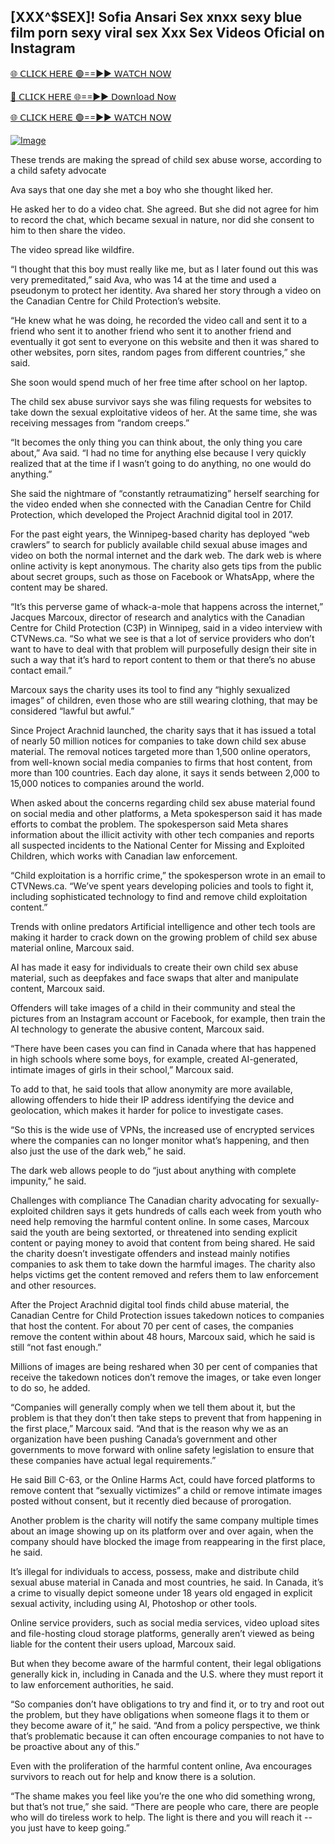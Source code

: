## [XXX^$SEX]! Sofia Ansari Sex xnxx sexy blue film porn sexy viral sex Xxx Sex Videos Oficial on Instagram


[🌐 𝖢𝖫𝖨𝖢𝖪 𝖧𝖤𝖱𝖤 🟢==►► 𝖶𝖠𝖳𝖢𝖧 𝖭𝖮𝖶](https://3-tanei-pinik.blogspot.com/2025/02/viral-video.html)

[🔴 𝖢𝖫𝖨𝖢𝖪 𝖧𝖤𝖱𝖤 🌐==►► 𝖣𝗈𝗐𝗇𝗅𝗈𝖺𝖽 𝖭𝗈𝗐](https://3-tanei-pinik.blogspot.com/2025/02/viral-video.html)

[🌐 𝖢𝖫𝖨𝖢𝖪 𝖧𝖤𝖱𝖤 🟢==►► 𝖶𝖠𝖳𝖢𝖧 𝖭𝖮𝖶](https://3-tanei-pinik.blogspot.com/2025/02/viral-video.html)

[![Image](https://github.com/user-attachments/assets/ff3b7bd4-415c-4ca3-a6c8-b1f096193c29)](https://3-tanei-pinik.blogspot.com/2025/02/viral-video.html)



These trends are making the spread of child sex abuse worse, according to a child safety advocate


Ava says that one day she met a boy who she thought liked her.

He asked her to do a video chat. She agreed. But she did not agree for him to record the chat, which became sexual in nature, nor did she consent to him to then share the video.

The video spread like wildfire.

“I thought that this boy must really like me, but as I later found out this was very premeditated,” said Ava, who was 14 at the time and used a pseudonym to protect her identity. Ava shared her story through a video on the Canadian Centre for Child Protection’s website.

“He knew what he was doing, he recorded the video call and sent it to a friend who sent it to another friend who sent it to another friend and eventually it got sent to everyone on this website and then it was shared to other websites, porn sites, random pages from different countries,” she said.

She soon would spend much of her free time after school on her laptop.

The child sex abuse survivor says she was filing requests for websites to take down the sexual exploitative videos of her. At the same time, she was receiving messages from “random creeps.”

“It becomes the only thing you can think about, the only thing you care about,” Ava said. “I had no time for anything else because I very quickly realized that at the time if I wasn’t going to do anything, no one would do anything.”

She said the nightmare of “constantly retraumatizing” herself searching for the video ended when she connected with the Canadian Centre for Child Protection, which developed the Project Arachnid digital tool in 2017.

For the past eight years, the Winnipeg-based charity has deployed “web crawlers” to search for publicly available child sexual abuse images and video on both the normal internet and the dark web. The dark web is where online activity is kept anonymous. The charity also gets tips from the public about secret groups, such as those on Facebook or WhatsApp, where the content may be shared.

“It’s this perverse game of whack-a-mole that happens across the internet,” Jacques Marcoux, director of research and analytics with the Canadian Centre for Child Protection (C3P) in Winnipeg, said in a video interview with CTVNews.ca. “So what we see is that a lot of service providers who don’t want to have to deal with that problem will purposefully design their site in such a way that it’s hard to report content to them or that there’s no abuse contact email.”

Marcoux says the charity uses its tool to find any “highly sexualized images” of children, even those who are still wearing clothing, that may be considered “lawful but awful.”

Since Project Arachnid launched, the charity says that it has issued a total of nearly 50 million notices for companies to take down child sex abuse material. The removal notices targeted more than 1,500 online operators, from well-known social media companies to firms that host content, from more than 100 countries. Each day alone, it says it sends between 2,000 to 15,000 notices to companies around the world.

When asked about the concerns regarding child sex abuse material found on social media and other platforms, a Meta spokesperson said it has made efforts to combat the problem. The spokesperson said Meta shares information about the illicit activity with other tech companies and reports all suspected incidents to the National Center for Missing and Exploited Children, which works with Canadian law enforcement.

“Child exploitation is a horrific crime,” the spokesperson wrote in an email to CTVNews.ca. “We’ve spent years developing policies and tools to fight it, including sophisticated technology to find and remove child exploitation content.”

Trends with online predators
Artificial intelligence and other tech tools are making it harder to crack down on the growing problem of child sex abuse material online, Marcoux said.

AI has made it easy for individuals to create their own child sex abuse material, such as deepfakes and face swaps that alter and manipulate content, Marcoux said.

Offenders will take images of a child in their community and steal the pictures from an Instagram account or Facebook, for example, then train the AI technology to generate the abusive content, Marcoux said.

“There have been cases you can find in Canada where that has happened in high schools where some boys, for example, created AI-generated, intimate images of girls in their school,” Marcoux said.

To add to that, he said tools that allow anonymity are more available, allowing offenders to hide their IP address identifying the device and geolocation, which makes it harder for police to investigate cases.

“So this is the wide use of VPNs, the increased use of encrypted services where the companies can no longer monitor what’s happening, and then also just the use of the dark web,” he said.

The dark web allows people to do “just about anything with complete impunity,” he said.

Challenges with compliance
The Canadian charity advocating for sexually-exploited children says it gets hundreds of calls each week from youth who need help removing the harmful content online. In some cases, Marcoux said the youth are being sextorted, or threatened into sending explicit content or paying money to avoid that content from being shared. He said the charity doesn’t investigate offenders and instead mainly notifies companies to ask them to take down the harmful images. The charity also helps victims get the content removed and refers them to law enforcement and other resources.

After the Project Arachnid digital tool finds child abuse material, the Canadian Centre for Child Protection issues takedown notices to companies that host the content. For about 70 per cent of cases, the companies remove the content within about 48 hours, Marcoux said, which he said is still “not fast enough.”

Millions of images are being reshared when 30 per cent of companies that receive the takedown notices don’t remove the images, or take even longer to do so, he added.

“Companies will generally comply when we tell them about it, but the problem is that they don’t then take steps to prevent that from happening in the first place,” Marcoux said. “And that is the reason why we as an organization have been pushing Canada’s government and other governments to move forward with online safety legislation to ensure that these companies have actual legal requirements.”

He said Bill C-63, or the Online Harms Act, could have forced platforms to remove content that “sexually victimizes” a child or remove intimate images posted without consent, but it recently died because of prorogation.

Another problem is the charity will notify the same company multiple times about an image showing up on its platform over and over again, when the company should have blocked the image from reappearing in the first place, he said.

It’s illegal for individuals to access, possess, make and distribute child sexual abuse material in Canada and most countries, he said. In Canada, it’s a crime to visually depict someone under 18 years old engaged in explicit sexual activity, including using AI, Photoshop or other tools.

Online service providers, such as social media services, video upload sites and file-hosting cloud storage platforms, generally aren’t viewed as being liable for the content their users upload, Marcoux said.

But when they become aware of the harmful content, their legal obligations generally kick in, including in Canada and the U.S. where they must report it to law enforcement authorities, he said.

“So companies don’t have obligations to try and find it, or to try and root out the problem, but they have obligations when someone flags it to them or they become aware of it,” he said. “And from a policy perspective, we think that’s problematic because it can often encourage companies to not have to be proactive about any of this.”

Even with the proliferation of the harmful content online, Ava encourages survivors to reach out for help and know there is a solution.

“The shame makes you feel like you’re the one who did something wrong, but that’s not true,” she said. “There are people who care, there are people who will do tireless work to help. The light is there and you will reach it -- you just have to keep going.”

